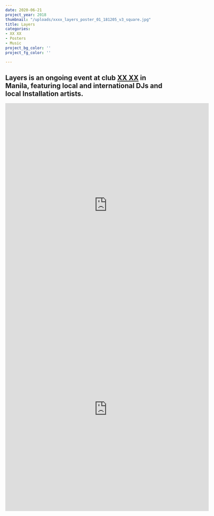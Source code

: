 ```yaml
---
date: 2020-06-21
project_year: 2018
thumbnail: "/uploads/xxxx_layers_poster_01_181205_v3_square.jpg"
title: Layers
categories:
- XX XX
- Posters
- Music
project_bg_color: ''
project_fg_color: ''

---
```

## Layers is an ongoing event at club [XX XX](20-20.asia "XX XX") in Manila, featuring local and international DJs and local Installation artists.

<iframe src="https://player.vimeo.com/video/431138893" width="640" height="640" frameborder="0" allow="autoplay; fullscreen" allowfullscreen></iframe>

<iframe src="https://player.vimeo.com/video/431138909" width="640" height="640" frameborder="0" allow="autoplay; fullscreen" allowfullscreen></iframe>
